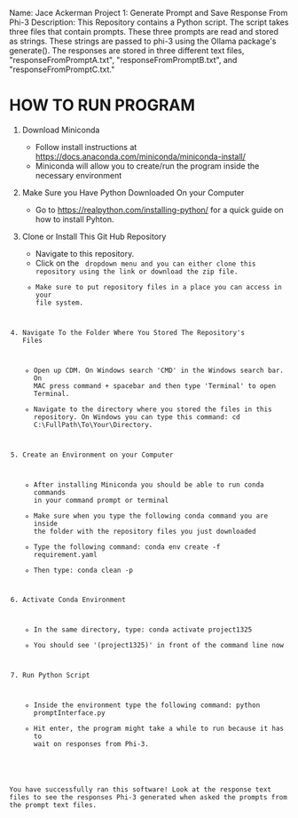 Name: Jace Ackerman
Project 1: Generate Prompt and Save Response From Phi-3
Description: This Repository contains a Python script. The script takes three files that contain prompts. These three prompts are read and stored as strings.
These strings are passed to phi-3 using the Ollama package's generate(). The responses are stored in three different text files, "responseFromPromptA.txt", 
"responseFromPromptB.txt", and "responseFromPromptC.txt." 

HOW TO RUN PROGRAM
=============================================================================================================================================================================

1) Download Miniconda
   - Follow install instructions at https://docs.anaconda.com/miniconda/miniconda-install/
   - Miniconda will allow you to create/run the program inside the necessary environment
     
2)  Make Sure you Have Python Downloaded On your Computer
    - Go to https://realpython.com/installing-python/ for a quick guide on how to install Pyhton.
      
3) Clone or Install This Git Hub Repository
    - Navigate to this repository.
    - Click on the <Code> dropdown menu and you can either clone this repository using the link or download the zip file.
    - Make sure to put repository files in a place you can access in your file system.
      
4) Navigate To the Folder Where You Stored The Repository's Files
   - Open up CDM. On Windows search 'CMD' in the Windows search bar. On MAC press command + spacebar and then type 'Terminal' to open Terminal.
   - Navigate to the directory where you stored the files in this repository. On Windows you can type this command: cd C:\FullPath\To\Your\Directory.
     
6) Create an Environment on your Computer
   - After installing Miniconda you should be able to run conda commands in your command prompt or terminal
   - Make sure when you type the following conda command you are inside the folder with the repository files you just downloaded
   - Type the following command: conda env create -f requirement.yaml
   - Then type: conda clean -p
     
7) Activate Conda Environment 
   - In the same directory, type: conda activate project1325
   - You should see '(project1325)' in front of the command line now
  
8) Run Python Script
   - Inside the environment type the following command: python promptInterface.py
   - Hit enter, the program might take a while to run because it has to wait on responses from Phi-3.

You have successfully ran this software! Look at the response text files to see the responses Phi-3 generated when asked the prompts from the prompt text files.

    

